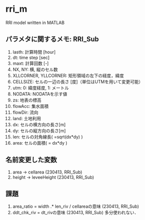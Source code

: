 # rri_m
RRI model written in MATLAB

## パラメタに関するメモ: RRI_Sub
1. lasth: 計算時間 [hour]
1. dt: time step [sec]
1. maxt: 計算回数 [-]
1. NX, NY: 横, 縦のセル数
1. XLLCORNER, YLLCORNER: 矩形領域の左下の経度，緯度
1. CELLSIZE: セルの一辺の長さ [度]（単位はUTMを用いて変更可能）
1. utm: 0: 緯度経度, 1: メートル
1. NODATA: NODATAを示す値
1. zs: 地表の標高
1. flowAcc: 集水面積
1. flowDir: 流向
1. land: 土地利用
1. dx: セルの横方向の長さ[m]
1. dy: セルの縦方向の長さ[m]
1. len: セルの対角線長( =sqrt(dx*dy) )
1. area: セルの面積( = dx*dy )

## 名前変更した変数
1. area -> cellarea (230413, RRI_Sub)
1. height -> leveeHeight (230413, RRI_Sub)

## 課題
1. area_ratio = width .* len_riv / cellareaの意味 (230413, RRI_Sub)
1. ddt_chk_riv = dt_rivの意味 (230413, RRI_Sub) 多分使われない．


